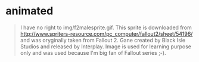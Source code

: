 # animated

> I have no right to img/f2malesprite.gif. 
> This sprite is downloaded from http://www.spriters-resource.com/pc_computer/fallout2/sheet/54196/ and was oryginally taken from Fallout 2.
> Gane created by Black Isle Studios and released by Interplay.
> Image is used for learning purpose only and was used because I'm big fan of Fallout series ;-). 


